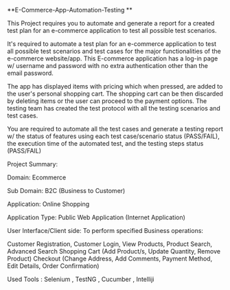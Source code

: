 **E-Commerce-App-Automation-Testing **

This Project requires you to automate and generate a report for a created test plan for an e-commerce application to test all possible test scenarios.

It's required to automate a test plan for an e-commerce application to test all possible test scenarios and test cases for the major functionalities of the e-commerce website/app. This E-commerce application has a log-in page w/ username and password with no extra authentication other than the email password.

The app has displayed items with pricing which when pressed, are added to the user's personal shopping cart. The shopping cart can be then discarded by deleting items or the user can proceed to the payment options. The testing team has created the test protocol with all the testing scenarios and test cases.

You are required to automate all the test cases and generate a testing report w/ the status of features using each test case/scenario status (PASS/FAIL), the execution time of the automated test, and the testing steps status (PASS/FAIL)

Project Summary:


Domain: Ecommerce

Sub Domain: B2C (Business to Customer)

Application: Online Shopping

Application Type: Public Web Application (Internet Application)

User Interface/Client side: To perform specified Business operations:

Customer Registration, Customer Login,
View Products, Product Search, Advanced Search
Shopping Cart (Add Product/s, Update Quantity, Remove Product)
Checkout (Change Address, Add Comments, Payment Method, Edit Details, Order Confirmation)

Used Tools : Selenium , TestNG , Cucumber , Intelliji 
